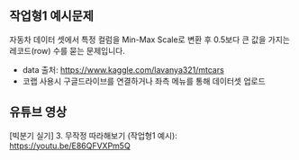 ## 작업형1 예시문제
자동차 데이터 셋에서 특정 컬럼을 Min-Max Scale로 변환 후 0.5보다 큰 값을 가지는 레코드(row) 수를 묻는 문제입니다.
- data 출처: https://www.kaggle.com/lavanya321/mtcars
- 코랩 사용시 구글드라이브를 연결하거나 좌측 메뉴를 통해 데이터셋 업로드


## 유튜브 영상
[빅분기 실기] 3. 무작정 따라해보기 (작업형1 예시): https://youtu.be/E86QFVXPm5Q
